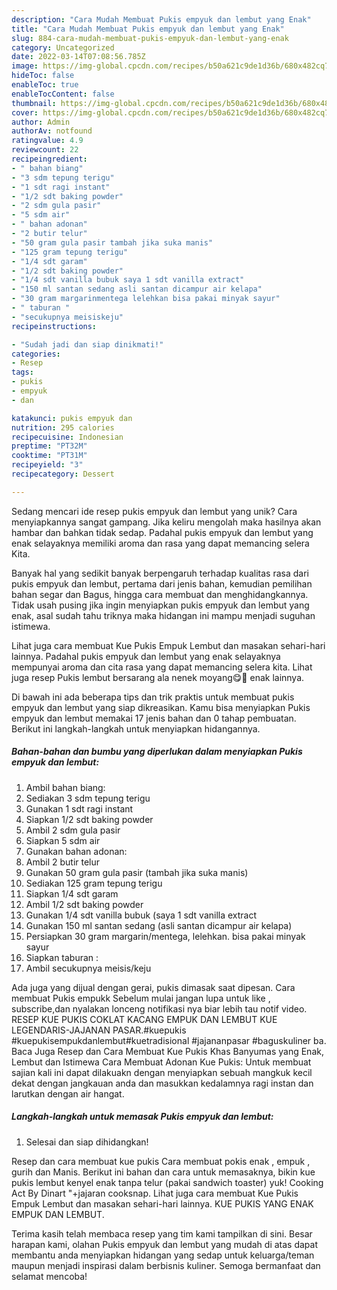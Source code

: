 ```yaml
---
description: "Cara Mudah Membuat Pukis empyuk dan lembut yang Enak"
title: "Cara Mudah Membuat Pukis empyuk dan lembut yang Enak"
slug: 884-cara-mudah-membuat-pukis-empyuk-dan-lembut-yang-enak
category: Uncategorized
date: 2022-03-14T07:08:56.785Z
image: https://img-global.cpcdn.com/recipes/b50a621c9de1d36b/680x482cq70/pukis-empyuk-dan-lembut-foto-resep-utama.jpg
hideToc: false
enableToc: true
enableTocContent: false
thumbnail: https://img-global.cpcdn.com/recipes/b50a621c9de1d36b/680x482cq70/pukis-empyuk-dan-lembut-foto-resep-utama.jpg
cover: https://img-global.cpcdn.com/recipes/b50a621c9de1d36b/680x482cq70/pukis-empyuk-dan-lembut-foto-resep-utama.jpg
author: Admin
authorAv: notfound
ratingvalue: 4.9
reviewcount: 22
recipeingredient:
- " bahan biang"
- "3 sdm tepung terigu"
- "1 sdt ragi instant"
- "1/2 sdt baking powder"
- "2 sdm gula pasir"
- "5 sdm air"
- " bahan adonan"
- "2 butir telur"
- "50 gram gula pasir tambah jika suka manis"
- "125 gram tepung terigu"
- "1/4 sdt garam"
- "1/2 sdt baking powder"
- "1/4 sdt vanilla bubuk saya 1 sdt vanilla extract"
- "150 ml santan sedang asli santan dicampur air kelapa"
- "30 gram margarinmentega lelehkan bisa pakai minyak sayur"
- " taburan "
- "secukupnya meisiskeju"
recipeinstructions:

- "Sudah jadi dan siap dinikmati!"
categories:
- Resep
tags:
- pukis
- empyuk
- dan

katakunci: pukis empyuk dan 
nutrition: 295 calories
recipecuisine: Indonesian
preptime: "PT32M"
cooktime: "PT31M"
recipeyield: "3"
recipecategory: Dessert

---
```





Sedang mencari ide resep pukis empyuk dan lembut yang unik? Cara menyiapkannya sangat gampang. Jika keliru mengolah maka hasilnya akan hambar dan bahkan tidak sedap. Padahal pukis empyuk dan lembut yang enak selayaknya memiliki aroma dan rasa yang dapat memancing selera Kita.





Banyak hal yang sedikit banyak berpengaruh terhadap kualitas rasa dari pukis empyuk dan lembut, pertama dari jenis bahan, kemudian pemilihan bahan segar dan Bagus, hingga cara membuat dan menghidangkannya. Tidak usah pusing jika ingin menyiapkan pukis empyuk dan lembut yang enak,      asal sudah tahu triknya maka hidangan ini mampu menjadi suguhan istimewa.














Lihat juga cara membuat Kue Pukis Empuk Lembut dan masakan sehari-hari lainnya. Padahal pukis empyuk dan lembut yang enak selayaknya mempunyai aroma dan cita rasa yang dapat memancing selera kita. Lihat juga resep Pukis lembut bersarang ala nenek moyang😋🤭 enak lainnya.






Di bawah ini ada beberapa tips dan trik praktis untuk membuat pukis empyuk dan lembut yang siap dikreasikan. Kamu bisa menyiapkan Pukis empyuk dan lembut memakai 17 jenis bahan dan 0 tahap pembuatan. Berikut ini langkah-langkah untuk menyiapkan hidangannya.

<!--inarticleads1-->

##### Bahan-bahan dan bumbu yang diperlukan dalam menyiapkan Pukis empyuk dan lembut:

1. Ambil  bahan biang:
1. Sediakan 3 sdm tepung terigu
1. Gunakan 1 sdt ragi instant
1. Siapkan 1/2 sdt baking powder
1. Ambil 2 sdm gula pasir
1. Siapkan 5 sdm air
1. Gunakan  bahan adonan:
1. Ambil 2 butir telur
1. Gunakan 50 gram gula pasir (tambah jika suka manis)
1. Sediakan 125 gram tepung terigu
1. Siapkan 1/4 sdt garam
1. Ambil 1/2 sdt baking powder
1. Gunakan 1/4 sdt vanilla bubuk (saya 1 sdt vanilla extract
1. Gunakan 150 ml santan sedang (asli santan dicampur air kelapa)
1. Persiapkan 30 gram margarin/mentega, lelehkan. bisa pakai minyak sayur
1. Siapkan  taburan :
1. Ambil secukupnya meisis/keju


Ada juga yang dijual dengan gerai, pukis dimasak saat dipesan. Cara membuat Pukis empukk Sebelum mulai jangan lupa untuk like , subscribe,dan nyalakan lonceng notifikasi nya biar lebih tau notif video. RESEP KUE PUKIS COKLAT KACANG EMPUK DAN LEMBUT KUE LEGENDARIS-JAJANAN PASAR.#kuepukis #kuepukisempukdanlembut#kuetradisional #jajananpasar #baguskuliner ba. Baca Juga Resep dan Cara Membuat Kue Pukis Khas Banyumas yang Enak, Lembut dan Istimewa Cara Membuat Adonan Kue Pukis: Untuk membuat sajian kali ini dapat dilakuakn dengan menyiapkan sebuah mangkuk kecil dekat dengan jangkauan anda dan masukkan kedalamnya ragi instan dan larutkan dengan air hangat. 

<!--inarticleads2-->

##### Langkah-langkah untuk memasak Pukis empyuk dan lembut:


1. Selesai dan siap dihidangkan!

Resep dan cara membuat kue pukis Cara membuat pokis enak , empuk , gurih dan Manis. Berikut ini bahan dan cara untuk memasaknya, bikin kue pukis lembut kenyel enak tanpa telur (pakai sandwich toaster) yuk! Cooking Act By Dinart &#34;+jajaran cooksnap. Lihat juga cara membuat Kue Pukis Empuk Lembut dan masakan sehari-hari lainnya. KUE PUKIS YANG ENAK EMPUK DAN LEMBUT. 

Terima kasih telah membaca resep yang tim kami tampilkan di sini. Besar harapan kami, olahan Pukis empyuk dan lembut yang mudah di atas dapat membantu anda menyiapkan hidangan yang sedap untuk keluarga/teman maupun menjadi inspirasi dalam berbisnis kuliner. Semoga bermanfaat dan selamat mencoba!
